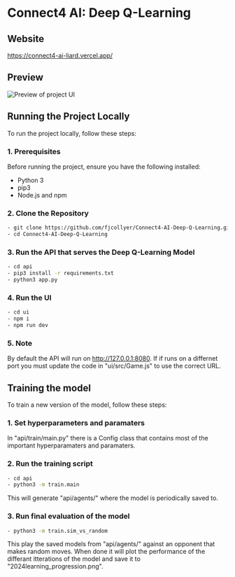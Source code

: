 # Connect4 AI: Deep Q-Learning

## Website
https://connect4-ai-liard.vercel.app/

## Preview
![Preview of project UI](preview.gif)

## Running the Project Locally

To run the project locally, follow these steps:

### 1. Prerequisites

Before running the project, ensure you have the following installed:
- Python 3
- pip3
- Node.js and npm

### 2. Clone the Repository
```bash
- git clone https://github.com/fjcollyer/Connect4-AI-Deep-Q-Learning.git
- cd Connect4-AI-Deep-Q-Learning
```

### 3. Run the API that serves the Deep Q-Learning Model
```bash
- cd api
- pip3 install -r requirements.txt
- python3 app.py
```

### 4. Run the UI
```bash
- cd ui
- npm i
- npm run dev
```

### 5. Note
By default the API will run on http://127.0.0.1:8080. If if runs on a differnet port you must update the code in "ui/src/Game.js" to use the correct URL.

## Training the model
To train a new version of the model, follow these steps:

### 1. Set hyperparameters and paramaters
In "api/train/main.py" there is a Config class that contains most of the important hyperparamaters and paramaters.

### 2. Run the training script
```bash
- cd api
- python3 -m train.main
```
This will generate "api/agents/" where the model is periodically saved to.

### 3. Run final evaluation of the model
```bash
- python3 -m train.sim_vs_random
```
This play the saved models from "api/agents/" against an opponent that makes random moves. When done it will plot the performance of the differant itterations of the model and save it to "2024learning_progression.png". 